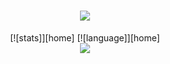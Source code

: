 <h1 align="center"> <a href="https://sunguoqi.com/"> <img src="https://readme-typing-svg.herokuapp.com/?lines=console.log(%22Hello%2C%20World!%22);小孙同学祝您今天愉快!&center=true&size=27"> </a> </h1>
<div align='center'>
[![stats]][home]  
[![language]][home]  

</div>

[stats]: https://github-readme-stats.vercel.app/api?username=ZHYxulei&locale=cn&show_icons=true&include_all_commits=true&theme=transparentinclude_all_commits=true&theme=transparent
[language]: https://github-readme-stats.vercel.app/api/top-langs?username=ZHYxulei&locale=cn&show_icons=true&theme=transparent&card_width=470
[home]: https://github.com/ZHYxulei
<div align="center"> <img src="https://activity-graph.herokuapp.com/graph?username=ZHYxulei&theme=xcode" /> </div>
